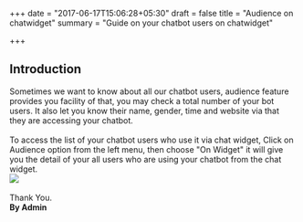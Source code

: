 +++
date = "2017-06-17T15:06:28+05:30"
draft = false
title = "Audience on chatwidget"
summary = "Guide on your chatbot users on chatwidget"

+++

<section markdown=1 id="intro-section" class="doc-section">


<h2>Introduction</h2>

Sometimes we want to know about all our chatbot users, audience feature provides you facility of that, you may check a total number of your bot users. It also let you know their name, gender, time and website via that they are accessing your chatbot.
<br /> <br/>
To access the list of your chatbot users who use it via chat widget, Click on Audience option from the left menu, then choose "On Widget" it will give you the detail of your all users who are using your chatbot from the chat widget.
<br/>
<img src="https://zirkidocs.gitlab.io/assets/images/Audience/on widget.gif" class="post-image" />
<br /><br />
Thank You.<br />
<b>By Admin</b>


</section>
